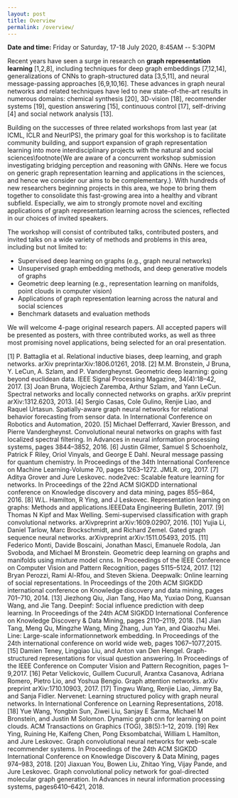 ```yaml
---
layout: post
title: Overview
permalink: /overview/
---
```


**Date and time:** Friday or Saturday, 17-18 July 2020, 8:45AM -- 5:30PM<br>

Recent years have seen a surge in research on **graph representation learning** [1,2,8], including techniques for deep graph embeddings [7,12,14], generalizations of CNNs to graph-structured data [3,5,11], and neural message-passing approaches [6,9,10,16]. These advances in graph neural networks and related techniques have led to new state-of-the-art results in numerous domains: chemical synthesis [20], 3D-vision [18], recommender systems [19], question answering [15], continuous control [17], self-driving [4] and social network analysis [13]. 

Building on the successes of three related workshops from last year (at ICML, ICLR and NeurIPS), the primary goal for this workshop is to facilitate community building, and support expansion of graph representation learning into more interdisciplinary projects with the natural and social sciences\footnote{We are aware of a concurrent workshop submission investigating bridging perception and reasoning with GNNs. Here we focus on generic graph representation learning and applications in the sciences, and hence we consider our aims to be complementary.}. With hundreds of new researchers beginning projects in this area, we hope to bring them together to consolidate this fast-growing area into a healthy and vibrant subfield. Especially, we aim to strongly promote novel and exciting applications of graph representation learning across the sciences, reflected in our choices of invited speakers.

The workshop will consist of contributed talks, contributed posters, and invited talks on a wide variety of methods and problems in this area, including but not limited to:
- Supervised deep learning on graphs (e.g., graph neural networks)
- Unsupervised graph embedding methods, and deep generative models of graphs
- Geometric deep learning (e.g., representation learning on manifolds, point clouds in computer vision)
- Applications of graph representation learning across the natural and social sciences
- Benchmark datasets and evaluation methods

We will welcome 4-page original research papers. 
All accepted papers will be presented as posters, with three contributed works, as well as three most promising novel applications, being selected for an oral presentation.

[1] P. Battaglia et al. Relational inductive biases, deep learning, and graph networks. arXiv preprintarXiv:1806.01261, 2018.
[2] M.M. Bronstein, J Bruna, Y. LeCun, A. Szlam, and P. Vandergheynst. Geometric deep learning: going beyond euclidean data. IEEE Signal Processing Magazine, 34(4):18–42, 2017.
[3] Joan  Bruna, Wojciech Zaremba, Arthur Szlam, and Yann LeCun. Spectral networks and locally connected networks on graphs. arXiv preprint arXiv:1312.6203, 2013.
[4] Sergio Casas, Cole Gulino, Renjie Liao, and Raquel Urtasun. Spatially-aware graph neural networks for relational behavior forecasting from sensor data. In International Conference on Robotics and Automation, 2020.
[5] Michael Defferrard, Xavier Bresson, and Pierre Vandergheynst. Convolutional neural networks on graphs with fast localized spectral filtering. In Advances in neural information processing systems, pages 3844–3852, 2016.
[6] Justin Gilmer, Samuel S Schoenholz, Patrick F Riley, Oriol Vinyals, and George E Dahl. Neural message passing for quantum chemistry. In Proceedings of the 34th International Conference on Machine Learning-Volume 70, pages 1263–1272. JMLR. org, 2017.
[7] Aditya Grover and Jure Leskovec. node2vec: Scalable feature learning for networks. In Proceedings of the 22nd ACM SIGKDD international conference on Knowledge discovery and data mining, pages 855–864, 2016.
[8] W.L. Hamilton, R Ying, and J Leskovec. Representation learning on graphs: Methods and applications.IEEEData Engineering Bulletin, 2017.
[9] Thomas N Kipf and Max Welling. Semi-supervised classification with graph convolutional networks. arXivpreprint arXiv:1609.02907, 2016.
[10] Yujia Li, Daniel Tarlow, Marc Brockschmidt, and Richard Zemel. Gated graph sequence neural networks. arXivpreprint arXiv:1511.05493, 2015.
[11] Federico Monti, Davide Boscaini, Jonathan Masci, Emanuele Rodola, Jan Svoboda, and Michael M Bronstein. Geometric deep learning on graphs and manifolds using mixture model cnns. In Proceedings of the IEEE Conference on Computer Vision and Pattern Recognition, pages 5115–5124, 2017.
[12] Bryan Perozzi, Rami Al-Rfou, and Steven Skiena. Deepwalk: Online learning of social representations. In Proceedings of the 20th ACM SIGKDD international conference on Knowledge discovery and data mining, pages 701–710, 2014.
[13] Jiezhong  Qiu, Jian  Tang, Hao Ma, Yuxiao Dong, Kuansan Wang, and Jie Tang. Deepinf: Social influence prediction with deep learning. In Proceedings of the 24th ACM SIGKDD International Conference on Knowledge Discovery & Data Mining, pages 2110–2119, 2018.
[14] Jian Tang, Meng Qu, Mingzhe Wang, Ming Zhang, Jun Yan, and Qiaozhu Mei. Line: Large-scale informationnetwork embedding. In Proceedings of the 24th international conference on world wide web, pages 1067–1077,2015.
[15] Damien Teney, Lingqiao Liu, and Anton van Den Hengel. Graph-structured representations for visual question answering. In Proceedings of the IEEE Conference on Computer Vision and Pattern Recognition, pages 1–9,2017.
[16] Petar Velickovic, Guillem Cucurull, Arantxa Casanova, Adriana Romero, Pietro Lio, and Yoshua Bengio. Graph attention networks. arXiv preprint arXiv:1710.10903, 2017.
[17] Tingwu Wang, Renjie Liao, Jimmy Ba, and Sanja Fidler. Nervenet: Learning structured policy with graph neural networks. In International Conference on Learning Representations, 2018.
[18]  Yue Wang, Yongbin Sun, Ziwei Liu, Sanjay E Sarma, Michael M Bronstein, and Justin M Solomon. Dynamic graph cnn for learning on point clouds. ACM Transactions on Graphics (TOG), 38(5):1–12, 2019.
[19] Rex Ying, Ruining He, Kaifeng Chen, Pong Eksombatchai, William L Hamilton, and Jure Leskovec. Graph convolutional neural networks for web-scale recommender systems. In Proceedings of the 24th ACM SIGKDD International Conference on Knowledge Discovery & Data Mining, pages 974–983, 2018.
[20] Jiaxuan You, Bowen Liu, Zhitao Ying, Vijay Pande, and Jure Leskovec. Graph convolutional policy network for goal-directed  molecular  graph  generation. In Advances in neural information processing systems,  pages6410–6421, 2018.

